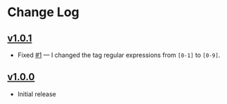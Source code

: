 # Change Log

## [v1.0.1](https://github.com/brobeson/ActionRelease/releases/tag/v1.0.1)

- Fixed [#1](https://github.com/brobeson/ActionRelease/issues/1) — I changed the tag regular expressions from `[0-1]` to `[0-9]`.

## [v1.0.0](https://github.com/brobeson/ActionRelease/releases/tag/v1.0.0)

- Initial release
